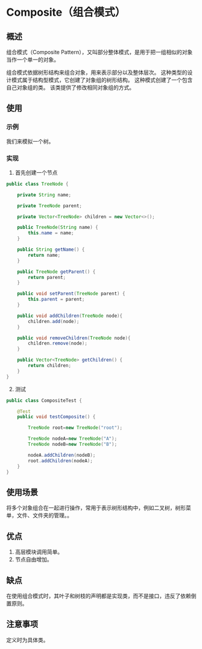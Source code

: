 # Composite（组合模式） #
## 概述 ##
组合模式（Composite Pattern），又叫部分整体模式，是用于把一组相似的对象当作一个单一的对象。 

组合模式依据树形结构来组合对象，用来表示部分以及整体层次。 这种类型的设计模式属于结构型模式，它创建了对象组的树形结构。
这种模式创建了一个包含自己对象组的类。 该类提供了修改相同对象组的方式。

## 使用 ##
### 示例 ###
我们来模拟一个树。

### 实现 ###
1. 首先创建一个节点
```Java
public class TreeNode {

    private String name;

    private TreeNode parent;

    private Vector<TreeNode> children = new Vector<>();

    public TreeNode(String name) {
        this.name = name;
    }

    public String getName() {
        return name;
    }

    public TreeNode getParent() {
        return parent;
    }

    public void setParent(TreeNode parent) {
        this.parent = parent;
    }

    public void addChildren(TreeNode node){
        children.add(node);
    }

    public void removeChildren(TreeNode node){
        children.remove(node);
    }

    public Vector<TreeNode> getChildren() {
        return children;
    }
}
```
2. 测试
```Java
public class CompositeTest {

    @Test
    public void testComposite() {

        TreeNode root=new TreeNode("root");

        TreeNode nodeA=new TreeNode("A");
        TreeNode nodeB=new TreeNode("B");

        nodeA.addChildren(nodeB);
        root.addChildren(nodeA);
    }
}
```

## 使用场景 ##
将多个对象组合在一起进行操作，常用于表示树形结构中，例如二叉树，树形菜单，文件、文件夹的管理。。

## 优点 ##
1. 高层模块调用简单。
2. 节点自由增加。
## 缺点 ##
在使用组合模式时，其叶子和树枝的声明都是实现类，而不是接口，违反了依赖倒置原则。

## 注意事项 ##
定义时为具体类。